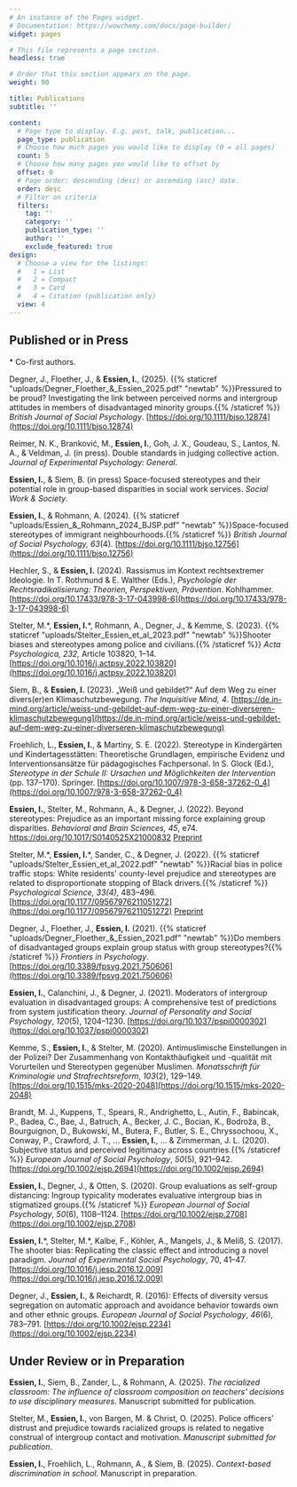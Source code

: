 ```yaml
---
# An instance of the Pages widget.
# Documentation: https://wowchemy.com/docs/page-builder/
widget: pages

# This file represents a page section.
headless: true

# Order that this section appears on the page.
weight: 90

title: Publications
subtitle: ''

content:
  # Page type to display. E.g. post, talk, publication...
  page_type: publication
  # Choose how much pages you would like to display (0 = all pages)
  count: 5
  # Choose how many pages you would like to offset by
  offset: 0
  # Page order: descending (desc) or ascending (asc) date.
  order: desc
  # Filter on criteria
  filters:
    tag: ''
    category: ''
    publication_type: ''
    author: ''
    exclude_featured: true
design:
  # Choose a view for the listings:
  #   1 = List
  #   2 = Compact
  #   3 = Card
  #   4 = Citation (publication only)
  view: 4
---
```


## Published or in Press

\* Co-first authors.

Degner, J., Floether, J., & **Essien, I.**, (2025). {{% staticref "uploads/Degner_Floether_&_Essien_2025.pdf" "newtab" %}}Pressured to be proud? Investigating the link between perceived norms and intergroup attitudes in members of disadvantaged minority groups.{{% /staticref %}} _British Journal of Social Psychology_. [https://doi.org/10.1111/bjso.12874](https://doi.org/10.1111/bjso.12874)

Reimer, N. K., Branković, M., **Essien, I.**, Goh, J. X., Goudeau, S., Lantos, N. A., & Veldman, J. (in press). Double standards in judging collective action. _Journal of Experimental Psychology: General_.

**Essien, I.**, & Siem, B. (in press) Space-focused stereotypes and their potential role in group-based disparities in social work services. _Social Work & Society_.

**Essien, I.**, & Rohmann, A. (2024). {{% staticref "uploads/Essien_&_Rohmann_2024_BJSP.pdf" "newtab" %}}Space-focused stereotypes of immigrant neighbourhoods.{{% /staticref %}} _British Journal of Social Psychology, 63_(4). [https://doi.org/10.1111/bjso.12756](https://doi.org/10.1111/bjso.12756)

Hechler, S., & **Essien, I.** (2024). Rassismus im Kontext rechtsextremer Ideologie. In T. Rothmund & E. Walther (Eds.), _Psychologie der Rechtsradikalisierung: Theorien, Perspektiven, Prävention_. Kohlhammer. [https://doi.org/10.17433/978-3-17-043998-6](https://doi.org/10.17433/978-3-17-043998-6)

Stelter, M.\*, **Essien, I.**\*, Rohmann, A., Degner, J., & Kemme, S. (2023). {{% staticref "uploads/Stelter_Essien_et_al_2023.pdf" "newtab" %}}Shooter biases and stereotypes among police and civilians.{{% /staticref %}} _Acta Psychologica, 232,_ Article 103820, 1–14. [https://doi.org/10.1016/j.actpsy.2022.103820](https://doi.org/10.1016/j.actpsy.2022.103820)

Siem, B., & **Essien, I.** (2023). „Weiß und gebildet?“ Auf dem Weg zu einer divers(er)en Klimaschutzbewegung. _The Inquisitive Mind, 4_. [https://de.in-mind.org/article/weiss-und-gebildet-auf-dem-weg-zu-einer-diverseren-klimaschutzbewegung](https://de.in-mind.org/article/weiss-und-gebildet-auf-dem-weg-zu-einer-diverseren-klimaschutzbewegung)

Froehlich, L., **Essien, I.**, & Martiny, S. E. (2022). Stereotype in Kindergärten und Kindertagesstätten: Theoretische Grundlagen, empirische Evidenz und Interventionsansätze für pädagogisches Fachpersonal. In S. Glock (Ed.), _Stereotype in der Schule II: Ursachen und Möglichkeiten der Intervention_ (pp. 137–170). Springer. [https://doi.org/10.1007/978-3-658-37262-0_4](https://doi.org/10.1007/978-3-658-37262-0_4)

**Essien, I.**, Stelter, M., Rohmann, A., & Degner, J. (2022). Beyond stereotypes: Prejudice as an important missing force explaining group disparities. _Behavioral and Brain Sciences, 45_, e74. https://doi.org/10.1017/S0140525X21000832 [Preprint](https://www.researchgate.net/publication/351249333_Beyond_stereotypes_Prejudice_as_an_important_missing_force_explaining_group_disparities)

Stelter, M.\*, **Essien, I.**\*, Sander, C., & Degner, J. (2022). {{% staticref "uploads/Stelter_Essien_et_al_2022.pdf" "newtab" %}}Racial bias in police traffic stops: White residents' county-level prejudice and stereotypes are related to disproportionate stopping of Black drivers.{{% /staticref %}} _Psychological Science, 33(4)_, 483–496. [https://doi.org/10.1177/09567976211051272](https://doi.org/10.1177/09567976211051272) [Preprint](http://dx.doi.org/10.31234/osf.io/djp8g)

Degner, J., Floether, J., **Essien, I.** (2021). {{% staticref "uploads/Degner_Floether_&_Essien_2021.pdf" "newtab" %}}Do members of disadvantaged groups explain group status with group stereotypes?{{% /staticref %}} _Frontiers in Psychology_. [https://doi.org/10.3389/fpsyg.2021.750606](https://doi.org/10.3389/fpsyg.2021.750606)

**Essien, I.**, Calanchini, J., & Degner, J. (2021). Moderators of intergroup evaluation in disadvantaged groups: A comprehensive test of predictions from system justification theory. _Journal of Personality and Social Psychology_, _120_(5), 1204–1230. [https://doi.org/10.1037/pspi0000302](https://doi.org/10.1037/pspi0000302)

Kemme, S., **Essien, I.**, & Stelter, M. (2020). Antimuslimische Einstellungen in der Polizei? Der Zusammenhang von Kontakthäufigkeit und -qualität mit Vorurteilen und Stereotypen gegenüber Muslimen. _Monatsschrift für Kriminologie und Strafrechtsreform_, _103_(2), 129–149. [https://doi.org/10.1515/mks-2020-2048](https://doi.org/10.1515/mks-2020-2048)

Brandt, M. J., Kuppens, T., Spears, R., Andrighetto, L., Autin, F., Babincak, P., Badea, C., Bae, J., Batruch, A., Becker, J. C., Bocian, K., Bodroža, B., Bourguignon, D., Bukowski, M., Butera, F., Butler, S. E., Chryssochoou, X., Conway, P., Crawford, J. T., ... **Essien, I.**, … & Zimmerman, J. L. (2020). Subjective status and perceived legitimacy across countries.{{% /staticref %}} _European Journal of Social Psychology_, _50_(5), 921–942. [https://doi.org/10.1002/ejsp.2694](https://doi.org/10.1002/ejsp.2694)

**Essien, I.**, Degner, J., & Otten, S. (2020). Group evaluations as self-group distancing: Ingroup typicality moderates evaluative intergroup bias in stigmatized groups.{{% /staticref %}} _European Journal of Social Psychology_, _50_(6), 1108–1124. [https://doi.org/10.1002/ejsp.2708](https://doi.org/10.1002/ejsp.2708)

**Essien, I.**\*, Stelter, M.\*, Kalbe, F., Köhler, A., Mangels, J., & Meliß, S. (2017). The shooter bias: Replicating the classic effect and introducing a novel paradigm. _Journal of Experimental Social Psychology_, 70, 41–47. [https://doi.org/10.1016/j.jesp.2016.12.009](https://doi.org/10.1016/j.jesp.2016.12.009)

Degner, J., **Essien, I.**, & Reichardt, R. (2016): Effects of diversity versus segregation on automatic approach and avoidance behavior towards own and other ethnic groups. _European Journal of Social Psychology_, _46_(6), 783–791. [https://doi.org/10.1002/ejsp.2234](https://doi.org/10.1002/ejsp.2234)

## Under Review or in Preparation

**Essien, I.**, Siem, B., Zander, L., & Rohmann, A. (2025). _The racialized classroom: The influence of classroom composition on teachers' decisions to use disciplinary measures_. Manuscript submitted for publication.

Stelter, M., **Essien, I.**, von Bargen, M. & Christ, O. (2025). Police officers’ distrust and prejudice towards racialized groups is related to negative construal of intergroup contact and motivation. _Manuscript submitted for publication_.

**Essien, I.**, Froehlich, L., Rohmann, A., & Siem, B. (2025). _Context-based discrimination in school_. Manuscript in preparation.
